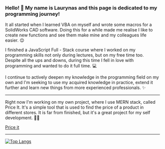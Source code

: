 ### Hello! 👋 My name is Laurynas and this page is dedicated to my programming journey!

It all started when I learned VBA on myself and wrote some macros for a SolidWorks CAD software. Doing this for a while made me realise I like to create new functions and see them make mine and my colleagues life easier. 😌

I finished a JavaScript Full - Stack course where I worked on my programming skills not only during lectures, but on my free time too. Despite all the ups and downs, during this time I fell in love with programming and wanted to do it full time. 💻

I continue to actively deepen my knowledge in the programming field on my own and I'm seeking to use my acquired knowledge in practice, extend it further and learn new things from more experienced professionals. ✨

---

Right now I'm working on my own project, where I use MERN stack, called Price It. It's a simple tool that is used to find the price of a product in different stores. It is far from finished, but it's a great project for my self development. 👨‍💻

[Price it](https://price-it.vercel.app/search_tool)

---

[![Top Langs](https://github-readme-stats.vercel.app/api/top-langs/?username=LaurynasGHub)](https://github.com/LaurynasGHub/github-readme-stats)

<!--
**LaurynasGHub/LaurynasGHub** is a ✨ _special_ ✨ repository because its `README.md` (this file) appears on your GitHub profile.

Here are some ideas to get you started:

- 🔭 I’m currently working on ...
- 🌱 I’m currently learning ...
- 👯 I’m looking to collaborate on ...
- 🤔 I’m looking for help with ...
- 💬 Ask me about ...
- 📫 How to reach me: ...
- 😄 Pronouns: ...
- ⚡ Fun fact: ...
-->
